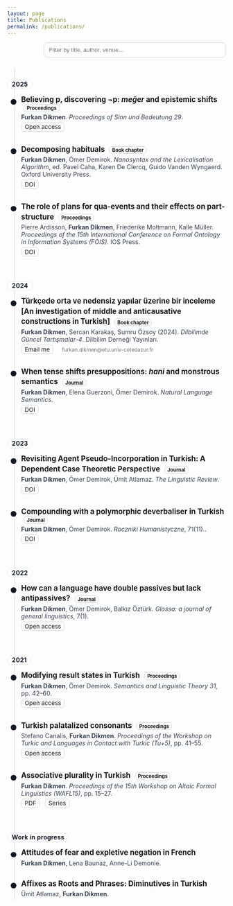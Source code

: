 ```yaml
---
layout: page
title: Publications
permalink: /publications/
---
```


<style>
/* … lots of your existing CSS … */

.links a {
  display:inline-block;
  margin:0 .45rem .35rem 0;
  /* etc… */
}

/* 👇 add the new style here */
.plain-email {
  font-size: 0.85em;
  color: #6b7280; /* muted gray */
  margin-left: .5rem;
  user-select: all; /* makes it easy to copy */
}
</style>

<style>
.toolbar{display:flex;justify-content:flex-end;margin:.5rem 0 1.25rem}
#pub-filter{width:min(420px,100%);padding:.55rem .7rem;border:1px solid #d1d5db;border-radius:.5rem}

.pubs{position:relative;margin:1rem 0 3rem}
.pubs::before{content:"";position:absolute;left:1rem;top:.25rem;bottom:.25rem;width:2px;background:#e5e7eb}

/* YEAR pill sits above the line */
.year{
  position:relative;          /* enables z-index */
  z-index:1;                  /* lift above timeline line */
  display:inline-block;
  padding:.15rem .6rem;
  margin:2rem 0 .6rem;
  font-weight:700;
  letter-spacing:.02em;
  color:#111827;
  background:#fff;            /* mask the line behind */
  border:1px solid #e5e7eb;
  border-radius:.75rem;       /* rounded pill */
  line-height:1;
}

.pub{position:relative;margin:0 0 1rem;padding:.25rem 0 .25rem 2rem;border-radius:.5rem}
.pub:hover{background:rgba(0,0,0,.03)}
.dot{position:absolute;left:.5rem;top:.85rem;width:.8rem;height:.8rem;border-radius:50%;background:#111827;box-shadow:0 0 0 4px #fff}

.pub h3{margin:0 0 .2rem 0;font-size:1.05rem;line-height:1.4;text-align:left}
.meta{margin:0 0 .25rem 0;color:#374151}
.links{margin:.25rem 0 0 0}
.links a{display:inline-block;margin-right:.5rem;font-size:.85rem;text-decoration:none;border:1px solid #d1d5db;padding:.1rem .45rem;border-radius:.375rem}
.badge{font-size:.7rem;border:1px solid #d1d5db;padding:.05rem .35rem;border-radius:.375rem;margin-left:.4rem}

@media (prefers-color-scheme: dark){
  #pub-filter{border-color:#4b5563;background:#0b0f14;color:#e5e7eb}
  .pubs::before{background:#374151}
  .year{
    background:#0b0f14;      /* dark page bg */
    color:#e5e7eb;
    border-color:#374151;
  }
  .dot{background:#e5e7eb}
  .pub:hover{background:rgba(255,255,255,.04)}
  .meta{color:#cbd5e1}
  .links a,.badge{border-color:#4b5563}
}
</style>

<div class="toolbar">
  <input id="pub-filter" type="search" placeholder="Filter by title, author, venue…" aria-label="Filter publications">
</div>

<section class="pubs">
  <div class="year">2025</div>

  <article class="pub">
    <div class="dot" aria-hidden="true"></div>
    <h3>Believing p, discovering ¬p: <em>meğer</em> and epistemic shifts <span class="badge">Proceedings</span></h3>
    <p class="meta"><strong>Furkan Dikmen</strong>. <em>Proceedings of Sinn und Bedeutung 29</em>.</p>
    <p class="links"><a href="https://ojs.ub.uni-konstanz.de/sub/index.php/sub/article/view/1220" target="_blank" rel="noopener noreferrer">Open access</a></p>
  </article>

  <article class="pub">
    <div class="dot" aria-hidden="true"></div>
    <h3>Decomposing habituals <span class="badge">Book chapter</span></h3>
    <p class="meta"><strong>Furkan Dikmen</strong>, Ömer Demirok. <em>Nanosyntax and the Lexicalisation Algorithm</em>, ed. Pavel Caha, Karen De Clercq, Guido Vanden Wyngaerd. Oxford University Press.</p>
    <p class="links"><a href="https://doi.org/10.1093/9780198947158.003.0004" target="_blank" rel="noopener noreferrer">DOI</a></p>
  </article>

  <article class="pub">
    <div class="dot" aria-hidden="true"></div>
    <h3>The role of plans for qua-events and their effects on part-structure <span class="badge">Proceedings</span></h3>
    <p class="meta">Pierre Ardisson, <strong>Furkan Dikmen</strong>, Friederike Moltmann, Kalle Müller. <em>Proceedings of the 15th International Conference on Formal Ontology in Information Systems (FOIS)</em>. IOS Press.</p>
    <p class="links"><a href="https://ebooks.iospress.nl/doi/10.3233/FAIA250485" target="_blank" rel="noopener noreferrer">DOI</a></p>
  </article>

  <div class="year">2024</div>

 <article class="pub">
  <div class="dot" aria-hidden="true"></div>
  <h3>
    Türkçede orta ve nedensiz yapılar üzerine bir inceleme
    [An investigation of middle and anticausative constructions in Turkish]
    <span class="badge">Book chapter</span>
  </h3>
  <p class="meta">
    <strong>Furkan Dikmen</strong>, Sercan Karakaş, Sumru Özsoy (2024).
    <em>Dilbilimde Güncel Tartışmalar-4</em>. Dilbilim Derneği Yayınları.
  </p>
   <p class="links">
  <a href="mailto:furkan.dikmen@etu.univ-cotedazur.fr">Email me</a>
  <span class="plain-email">furkan.dikmen@etu.univ-cotedazur.fr</span>
</p>
</article>


  <article class="pub">
    <div class="dot" aria-hidden="true"></div>
    <h3>When tense shifts presuppositions: <em>hani</em> and monstrous semantics <span class="badge">Journal</span></h3>
    <p class="meta"><strong>Furkan Dikmen</strong>, Elena Guerzoni, Ömer Demirok. <em>Natural Language Semantics</em>. </p>
    <p class="links"><a href="https://doi.org/10.1007/s11050-023-09215-y" target="_blank" rel="noopener noreferrer">DOI</a></p>
  </article>

  <div class="year">2023</div>

  <article class="pub">
    <div class="dot" aria-hidden="true"></div>
    <h3>Revisiting Agent Pseudo-Incorporation in Turkish: A Dependent Case Theoretic Perspective <span class="badge">Journal</span></h3>
    <p class="meta"><strong>Furkan Dikmen</strong>, Ömer Demirok, Ümit Atlamaz. <em>The Linguistic Review</em>. </p>
    <p class="links"><a href="https://doi.org/10.1515/tlr-2023-2011" target="_blank" rel="noopener noreferrer">DOI</a></p>
  </article>

  <article class="pub">
    <div class="dot" aria-hidden="true"></div>
    <h3>Compounding with a polymorphic deverbaliser in Turkish <span class="badge">Journal</span></h3>
    <p class="meta"><strong>Furkan Dikmen</strong>, Ömer Demirok. <em>Roczniki Humanistyczne</em>, 71(11)..</p>
    <p class="links"><a href="https://doi.org/10.18290/rh237111-4s" target="_blank" rel="noopener noreferrer">DOI</a></p>
  </article>

  <div class="year">2022</div>

  <article class="pub">
    <div class="dot" aria-hidden="true"></div>
    <h3>How can a language have double passives but lack antipassives? <span class="badge">Journal</span></h3>
    <p class="meta"><strong>Furkan Dikmen</strong>, Ömer Demirok, Balkız Öztürk. <em>Glossa: a journal of general linguistics</em>, 7(1). </p>
    <p class="links"><a href="https://www.glossa-journal.org/article/id/6553/" target="_blank" rel="noopener noreferrer">Open access</a></p>
  </article>

  <div class="year">2021</div>

  <article class="pub">
    <div class="dot" aria-hidden="true"></div>
    <h3>Modifying result states in Turkish <span class="badge">Proceedings</span></h3>
    <p class="meta"><strong>Furkan Dikmen</strong>, Ömer Demirok. <em>Semantics and Linguistic Theory 31</em>, pp. 42–60.</p>
    <p class="links"><a href="https://journals.linguisticsociety.org/proceedings/index.php/SALT/article/view/31.003" target="_blank" rel="noopener noreferrer">Open access</a></p>
  </article>

  <article class="pub">
    <div class="dot" aria-hidden="true"></div>
    <h3>Turkish palatalized consonants <span class="badge">Proceedings</span></h3>
    <p class="meta">Stefano Canalis, <strong>Furkan Dikmen</strong>. <em>Proceedings of the Workshop on Turkic and Languages in Contact with Turkic (Tu+5)</em>, pp. 41–55.</p>
    <p class="links"><a href="https://journals.linguisticsociety.org/proceedings/index.php/tu/article/view/4781" target="_blank" rel="noopener noreferrer">Open access</a></p>
  </article>

  <article class="pub">
    <div class="dot" aria-hidden="true"></div>
    <h3>Associative plurality in Turkish <span class="badge">Proceedings</span></h3>
    <p class="meta"><strong>Furkan Dikmen</strong>. <em>Proceedings of the 15th Workshop on Altaic Formal Linguistics (WAFL15)</em>, pp. 15–27.</p>
    <p class="links">
      <a href="https://furkandikmen.com/assets/publications/Associative_plurality_in_Turkish.pdf" target="_blank" rel="noopener noreferrer">PDF</a>
      <a href="http://mitwpl.mit.edu/catalog/mwpl93/" target="_blank" rel="noopener noreferrer">Series</a>
    </p>
  </article>

  <div class="year">Work in progress</div>

  <article class="pub">
    <div class="dot" aria-hidden="true"></div>
    <h3>Attitudes of fear and expletive negation in French</h3>
    <p class="meta"><strong>Furkan Dikmen</strong>, Lena Baunaz, Anne-Li Demonie.</p>
  </article>

  <article class="pub">
    <div class="dot" aria-hidden="true"></div>
    <h3>Affixes as Roots and Phrases: Diminutives in Turkish</h3>
    <p class="meta">Ümit Atlamaz, <strong>Furkan Dikmen</strong>.</p>
  </article>
</section>

<script>
document.addEventListener('DOMContentLoaded', () => {
  const input = document.querySelector('#pub-filter');
  if (!input) return;
  input.addEventListener('input', e => {
    const q = e.target.value.toLowerCase();
    document.querySelectorAll('.pub').forEach(t => {
      t.style.display = t.textContent.toLowerCase().includes(q) ? '' : 'none';
    });
  });
});
</script>
